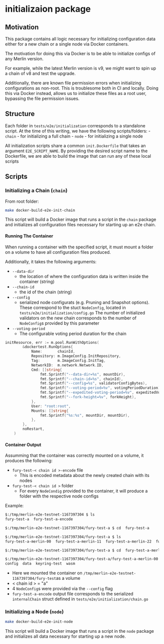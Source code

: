 # initializaion package

## Motivation

This package contains all logic necessary for initializing configuration
data either for a new chain or a single node via Docker containers.

The motivation for doing this via Docker is to be able to initialize
configs of any Merlin version.

For example, while the latest Merlin version is v9,
we might want to spin up a chain of v8 and test the upgrade.

Additionally, there are known file permission errors when initializing
configurations as non-root. This is troublesome both in CI and locally.
Doing this via Docker instead, allows us to initialize these files as
a root user, bypassing the file permission issues.

## Structure

Each folder in `tests/e2e/initialization` corresponds to a standalone script.
At the time of this writing, we have the following scripts/folders:
    - `chain` - for initializing a full chain
    - `node` - for initializing a single node

All initialization scripts share a common `init.Dockerfile` that
takes an argument `E2E_SCRIPT_NAME`. By providing the desired script
name to the Dockerfile, we are able to build the image that can run
any of these local scripts

## Scripts

### Initializing a Chain (`chain`)

From root folder:

```sh
make docker-build-e2e-init-chain
```

This script will build a Docker image that runs a script in the `chain` package
and initializes all configuration files necessary for starting up an e2e chain.

#### Running The Container

When running a container with the specified script, it must mount a folder on a volume
to have all configuration files produced.

Additionally, it takes the following arguments:

- `--data-dir`
  - the location of where the configuration data is written inside
    the container (string)
- `--chain-id`
  - the id of the chain (string)
- `--config`
  - serialized node configurats (e.g. Pruning and Snapshot options).
    These correspond to the stuct `NodeConfig`, located in
    `tests/e2e/initialization/config.go` The number of initialized
    validators on the new chain corresponds to the number of
    `NodeConfig`s provided by this parameter
- `--voting-period`
  - The configurable voting period duration for the chain

```go
initResource, err := m.pool.RunWithOptions(
		&dockertest.RunOptions{
			Name:       chainId,
			Repository: m.ImageConfig.InitRepository,
			Tag:        m.ImageConfig.InitTag,
			NetworkID:  m.network.Network.ID,
			Cmd: []string{
				fmt.Sprintf("--data-dir=%s", mountDir),
				fmt.Sprintf("--chain-id=%s", chainId),
				fmt.Sprintf("--config=%s", validatorConfigBytes),
				fmt.Sprintf("--voting-period=%v", votingPeriodDuration),
				fmt.Sprintf("--expedited-voting-period=%v", expeditedVotingPeriodDuration),
				fmt.Sprintf("--fork-height=%v", forkHeight),
			},
			User: "root:root",
			Mounts: []string{
				fmt.Sprintf("%s:%s", mountDir, mountDir),
			},
		},
		noRestart,
	)
```

#### Container Output

Assumming that the container was correctly mounted on a volume,
it produces the following:

- `fury-test-< chain id >-encode` file
  - This is encoded metadata about the newly created chain with its nodes
- `fury-test-< chain id >` folder
  - For every `NodeCondig` provided to the container, it will produce a folder
    with the respective node configs

Example:

```sh
$:/tmp/merlin-e2e-testnet-1167397304 $ ls
fury-test-a  fury-test-a-encode

$:/tmp/merlin-e2e-testnet-1167397304/fury-test-a $ cd  fury-test-a

$:/tmp/merlin-e2e-testnet-1167397304/fury-test-a $ ls
fury-test-a-merlin-00  fury-test-a-merlin-11  fury-test-a-merlin-22  fury-test-a-merlin-33

$:/tmp/merlin-e2e-testnet-1167397304/fury-test-a $ cd  fury-test-a-merlin-00

$:/tmp/merlin-e2e-testnet-1167397304/fury-test-a/fury-test-a-merlin-00 $ ls
config  data  keyring-test  wasm
```

- Here we mounted the container on
`/tmp/merlin-e2e-testnet-1167397304/fury-test`as a volume
- < chain id > = "a"
- 4 `NodeConfig`s were provided via the `--config` flag
- `fury-test-a-encode` output file corresponds to the serialized `internalChain` struct
defined in `tests/e2e/initialization/chain.go`

### Initializing a Node (`node`)

```sh
make docker-build-e2e-init-node
```

This script will build a Docker image that runs a script in the `node` package
and initializes all data necessary for starting up a new node.
